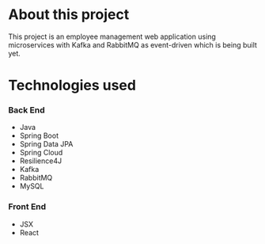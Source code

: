 # About this project
This project is an employee management web application using microservices with Kafka and RabbitMQ as event-driven which is being built yet.

# Technologies used
### Back End
- Java
- Spring Boot
- Spring Data JPA
- Spring Cloud
- Resilience4J
- Kafka
- RabbitMQ
- MySQL

### Front End
- JSX
- React
